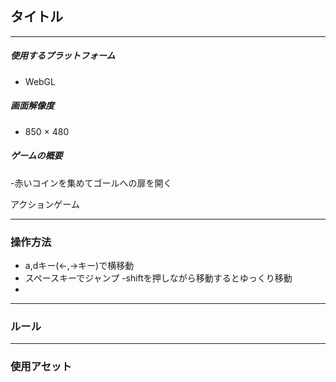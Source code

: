 ## タイトル


---

##### 使用するプラットフォーム

- WebGL

##### 画面解像度

- 850 × 480

##### ゲームの概要

-赤いコインを集めてゴールへの扉を開く

アクションゲーム


---


### 操作方法

- a,dキー(←,→キー)で横移動
- スペースキーでジャンプ
-shiftを押しながら移動するとゆっくり移動
-


---


### ルール


---


### 使用アセット
